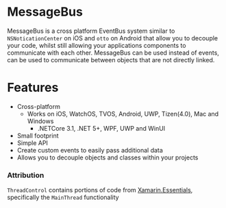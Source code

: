 # MessageBus
MessageBus is a cross platform EventBus system similar to `NSNoticationCenter` on iOS and `otto` on Android that allow you to decouple your code, whilst still allowing your applications components to communicate with each other. MessageBus can be used instead of events, can be used to communicate between objects that are not directly linked.

# Features

* Cross-platform  
  * Works on iOS, WatchOS, TVOS, Android, UWP, Tizen(4.0), Mac and Windows
    * .NETCore 3.1, .NET 5+, WPF, UWP and WinUI
* Small footprint
* Simple API
* Create custom events to easily pass additional data
* Allows you to decouple objects and classes within your projects  

### Attribution

`ThreadControl` contains portions of code from [Xamarin.Essentials](https://github.com/xamarin/Essentials/tree/master/Xamarin.Essentials/MainThread), specifically the `MainThread` functionality
